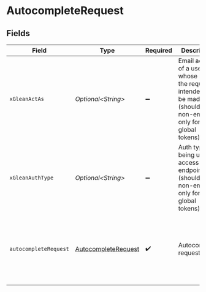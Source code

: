 # AutocompleteRequest


## Fields

| Field                                                                                                                    | Type                                                                                                                     | Required                                                                                                                 | Description                                                                                                              | Example                                                                                                                  |
| ------------------------------------------------------------------------------------------------------------------------ | ------------------------------------------------------------------------------------------------------------------------ | ------------------------------------------------------------------------------------------------------------------------ | ------------------------------------------------------------------------------------------------------------------------ | ------------------------------------------------------------------------------------------------------------------------ |
| `xGleanActAs`                                                                                                            | *Optional\<String>*                                                                                                      | :heavy_minus_sign:                                                                                                       | Email address of a user on whose behalf the request is intended to be made (should be non-empty only for global tokens). |                                                                                                                          |
| `xGleanAuthType`                                                                                                         | *Optional\<String>*                                                                                                      | :heavy_minus_sign:                                                                                                       | Auth type being used to access the endpoint (should be non-empty only for global tokens).                                |                                                                                                                          |
| `autocompleteRequest`                                                                                                    | [AutocompleteRequest](../../models/components/AutocompleteRequest.md)                                                    | :heavy_check_mark:                                                                                                       | Autocomplete request                                                                                                     | {<br/>"trackingToken": "trackingToken",<br/>"query": "what is a que",<br/>"datasource": "GDRIVE",<br/>"resultSize": 10<br/>} |